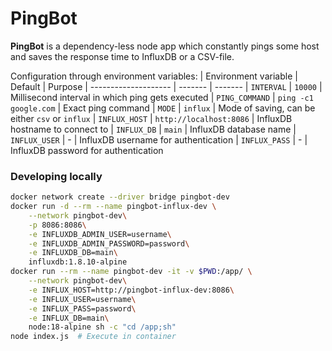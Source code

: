 # PingBot

**PingBot** is a dependency-less node app which constantly pings some host and saves the response time to InfluxDB or a CSV-file.

Configuration through environment variables:
| Environment variable | Default | Purpose
| -------------------- | ------- | -------
| `INTERVAL` | `10000` | Millisecond interval in which ping gets executed
| `PING_COMMAND` | `ping -c1 google.com` | Exact ping command
| `MODE` | `influx` | Mode of saving, can be either `csv` or `influx`
| `INFLUX_HOST` | `http://localhost:8086` | InfluxDB hostname to connect to
| `INFLUX_DB` | `main` | InfluxDB database name
| `INFLUX_USER` | - | InfluxDB username for authentication
| `INFLUX_PASS` | - | InfluxDB password for authentication


### Developing locally
```bash
docker network create --driver bridge pingbot-dev
docker run -d --rm --name pingbot-influx-dev \
    --network pingbot-dev\
    -p 8086:8086\
    -e INFLUXDB_ADMIN_USER=username\
    -e INFLUXDB_ADMIN_PASSWORD=password\
    -e INFLUXDB_DB=main\
    influxdb:1.8.10-alpine
docker run --rm --name pingbot-dev -it -v $PWD:/app/ \
    --network pingbot-dev\
    -e INFLUX_HOST=http://pingbot-influx-dev:8086\
    -e INFLUX_USER=username\
    -e INFLUX_PASS=password\
    -e INFLUX_DB=main\
    node:18-alpine sh -c "cd /app;sh"
node index.js  # Execute in container
```
